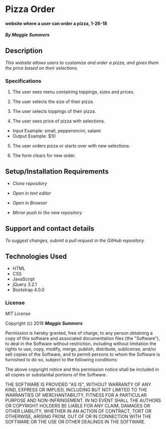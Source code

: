# Pizza Order

#### website where a user can order a pizza, 1-26-18

#### _By Maggie Summers_

## Description

_This website allows users to customize and order a pizza, and gives them the price based on their selections._

### Specifications

1. The user sees menu containing toppings, sizes and prices.

2. The user selects the size of their pizza.

3. The user selects toppings of their pizza.

4. The user sees price of pizza with selections.
* Input Example: small, pepperoncini, salami
* Output Example: $10

5. The user orders pizza or starts over with new selections.

6. The form clears for new order.

## Setup/Installation Requirements

* _Clone repository_

* _Open in text editor_

* _Open in Browser_

* _Mirror push to the new repository_

## Support and contact details

_To suggest changes, submit a pull request in the GitHub repository._

## Technologies Used

* HTML
* CSS
* JavaScript
* jQuery 3.2.1
* Bootstrap 4.0.0

### License

*MIT License*

Copyright (c) 2018 **_Maggie Summers_**

Permission is hereby granted, free of charge, to any person obtaining a copy
of this software and associated documentation files (the "Software"), to deal
in the Software without restriction, including without limitation the rights
to use, copy, modify, merge, publish, distribute, sublicense, and/or sell
copies of the Software, and to permit persons to whom the Software is
furnished to do so, subject to the following conditions:

The above copyright notice and this permission notice shall be included in all
copies or substantial portions of the Software.

THE SOFTWARE IS PROVIDED "AS IS", WITHOUT WARRANTY OF ANY KIND, EXPRESS OR
IMPLIED, INCLUDING BUT NOT LIMITED TO THE WARRANTIES OF MERCHANTABILITY,
FITNESS FOR A PARTICULAR PURPOSE AND NON-INFRINGEMENT. IN NO EVENT SHALL THE
AUTHORS OR COPYRIGHT HOLDERS BE LIABLE FOR ANY CLAIM, DAMAGES OR OTHER
LIABILITY, WHETHER IN AN ACTION OF CONTRACT, TORT OR OTHERWISE, ARISING FROM,
OUT OF OR IN CONNECTION WITH THE SOFTWARE OR THE USE OR OTHER DEALINGS IN THE
SOFTWARE.
